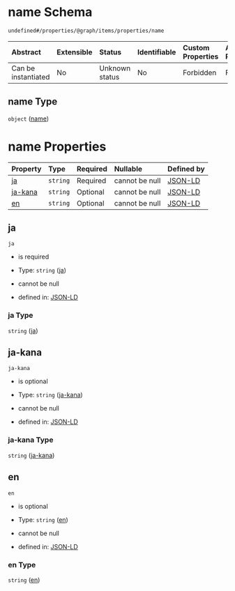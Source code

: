 # name Schema

```txt
undefined#/properties/@graph/items/properties/name
```



| Abstract            | Extensible | Status         | Identifiable | Custom Properties | Additional Properties | Access Restrictions | Defined In                                                                     |
| :------------------ | :--------- | :------------- | :----------- | :---------------- | :-------------------- | :------------------ | :----------------------------------------------------------------------------- |
| Can be instantiated | No         | Unknown status | No           | Forbidden         | Forbidden             | none                | [ndl-isil.schema.json*](../../out/ndl-isil.schema.json "open original schema") |

## name Type

`object` ([name](ndl-isil-properties-json-ld-graph-organization-properties-name.md))

# name Properties

| Property            | Type     | Required | Nullable       | Defined by                                                                                                                                                              |
| :------------------ | :------- | :------- | :------------- | :---------------------------------------------------------------------------------------------------------------------------------------------------------------------- |
| [ja](#ja)           | `string` | Required | cannot be null | [JSON-LD](ndl-isil-properties-json-ld-graph-organization-properties-name-properties-ja.md "undefined#/properties/@graph/items/properties/name/properties/ja")           |
| [ja-kana](#ja-kana) | `string` | Optional | cannot be null | [JSON-LD](ndl-isil-properties-json-ld-graph-organization-properties-name-properties-ja-kana.md "undefined#/properties/@graph/items/properties/name/properties/ja-kana") |
| [en](#en)           | `string` | Optional | cannot be null | [JSON-LD](ndl-isil-properties-json-ld-graph-organization-properties-name-properties-en.md "undefined#/properties/@graph/items/properties/name/properties/en")           |

## ja



`ja`

*   is required

*   Type: `string` ([ja](ndl-isil-properties-json-ld-graph-organization-properties-name-properties-ja.md))

*   cannot be null

*   defined in: [JSON-LD](ndl-isil-properties-json-ld-graph-organization-properties-name-properties-ja.md "undefined#/properties/@graph/items/properties/name/properties/ja")

### ja Type

`string` ([ja](ndl-isil-properties-json-ld-graph-organization-properties-name-properties-ja.md))

## ja-kana



`ja-kana`

*   is optional

*   Type: `string` ([ja-kana](ndl-isil-properties-json-ld-graph-organization-properties-name-properties-ja-kana.md))

*   cannot be null

*   defined in: [JSON-LD](ndl-isil-properties-json-ld-graph-organization-properties-name-properties-ja-kana.md "undefined#/properties/@graph/items/properties/name/properties/ja-kana")

### ja-kana Type

`string` ([ja-kana](ndl-isil-properties-json-ld-graph-organization-properties-name-properties-ja-kana.md))

## en



`en`

*   is optional

*   Type: `string` ([en](ndl-isil-properties-json-ld-graph-organization-properties-name-properties-en.md))

*   cannot be null

*   defined in: [JSON-LD](ndl-isil-properties-json-ld-graph-organization-properties-name-properties-en.md "undefined#/properties/@graph/items/properties/name/properties/en")

### en Type

`string` ([en](ndl-isil-properties-json-ld-graph-organization-properties-name-properties-en.md))
